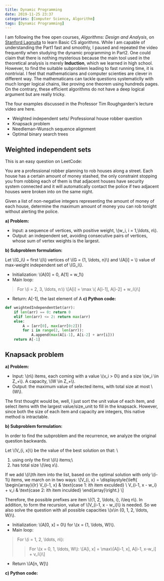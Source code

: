 ```yaml
---
title: Dynamic Programming
date: 2019-11-25 23:37
categories: [Computer Science, Algorithm]
tags: [Dynamic Programming]
---
```


I am following the free open courses, *Algorithms: Design and Analysis*, on [Stanford Lagnuita](https://lagunita.stanford.edu/courses) to learn Basic CS algorithms. While I am capable of understanding the Part1 fast and smoothly, I paused and repeated the video frequently when studying the dynamic programming in Part2. One could claim that there is nothing mysterious because the main tool used in the theoretical analysis is merely **Induction**, which we learned in high school. However, to find the suitable subproblem leading to fast running time, it is nontrivial. I feel that mathematicians and  computer scienties are clever in different way. The mathematicans can tackle questions systematiclly  with much longer logical chains, like proving one theorem using hundreds pages. On the contrary, these efficient algorithms do not have a deep logical argument but are really tricky.

The four examples discussed in the Professor Tim Roughgarden's lecture video are here.
- Weighted independent sets/ Professional house robber question
- Knapsack problem
- Needleman-Wunsch sequence alignment
- Optimal binary search trees


##  Weighted independent sets

This is an easy question on LeetCode:

You are a professional robber planning to rob houses along a street. Each house has a certain amount of money stashed, the only constraint stopping you from robbing each of them is that adjacent houses have security system connected and it will automatically contact the police if two adjacent houses were broken into on the same night.

Given a list of non-negative integers representing the amount of money of each house, determine the maximum amount of money you can rob tonight without alerting the police.

**a) Problem:**
- Input:  a sequence of vertices, with positive weight, \\(w_i, i = 1,\ldots, n\\). 
- Output: an independent set,  avoiding consecutive pairs of vertices, whose sum of vertex weights is the largest.

**b) Subproblem formulation:**

Let \\(G_i\\) = first \\(i\\)  vertices of \\(G = \{1, \ldots, n\}\\) and \\(A[i] = \\) value of max-weight independent set of \\(G_i\\).

- Initialization: \\(A[0] = 0, A[1] = w_1\\)
- Main loop: 
> For \\(i = 2, 3, \ldots, n:\\)
     \\[A[i] = \max \\{ A[i-1], A[i-2] + w_i\\}\\]
- Return: A[-1], the last element of A
**c) Python code:**
```python
def weightedIndependentSet(arr):
    if len(arr) == 0: return 0
    elif len(arr) <= 2: return max(arr)
    else:
        A = [arr[0], max(arr[0:2])]
        for i in range(2, len(arr)):
            A.append(max(A[i-1], A[i-2] + arr[i]))
    return A[-1]
```


## Knapsack problem


**a) Problem:**
- Input: \\(n\\) items, each coming with a value \\(v_i > 0\\) and a size \\(w_i \in Z_+\\). A capacity, \\(W \in Z_+\\).
- Output: the maximum value of selected items, with total size at most \\(W\\).

The first thought would be, well, I just sort the unit value of each item, and select items with the largest  value/size_unit to fill in the knapsack. However, since both the size of each item and capacity are integers, this native method is intractable.

**b) Subproblem formulation:**

In order to find the subproblem and the recurrence, we analyze the original question backwards.

Let \\(V_{i, x}\\) be the value of the best solution on that: \\
1) using only the first \\(i\\) items;\\
2) has total size \\(\leq x\\).

If we add \\(i\\)th item into the list, based on the optimal solution with only \\(i-1\\) items, we march on in two ways:
\\[V_{i, x} = \displaystyle{\left{ \begin{array}{lr}
V_{i-1, x} & \text{case 1: ith item exculded} \\
V_{i-1, x - w_i} + v_i & \text{case 2: ith item inculded}
\end{array}\right.} \\]

Therefore, the possible prefixes are item \\(\{1, 2, \ldots, i\}, i\leq n\\). In addition, to form the recursion, value of \\(V_{i-1, x - w_i}\\) is needed. So we also solve the question with all possible capacities \\(x\in \{0, 1, 2, \ldots, W\}\\).

- Initialization: \\(A[0, x] = 0\\) for \\(x = \{1, \ldots, W\}\\).
- Main loop: 
> For \\(i = 1, 2, \ldots, n\\):
>> For \\(x = 0, 1, \ldots, W\\):
>> \\[A[i, x] = \max\\{A[i-1, x], A[i-1, x-w_i] + v_i\\}\\]
- Return \\(A[n, W]\\)

**c) Python code:**